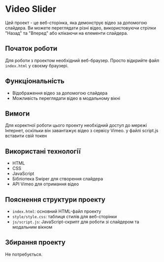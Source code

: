 # Video Slider

Цей проект - це веб-сторінка, яка демонструє відео за допомогою слайдера. Ви можете переглядати різні відео, використовуючи стрілки "Назад" та "Вперед" або клікаючи на елементи слайдера.

## Початок роботи

Для роботи з проектом необхідний веб-браузер. Просто відкрийте файл `index.html` у своєму браузері.

## Функціональність

- Відображення відео за допомогою слайдера
- Можливість переглядати відео в модальному вікні

## Вимоги

Для коректної роботи цього проекту необхідний доступ до мережі Інтернет, оскільки він завантажує відео з сервісу Vimeo.
у файлі script.js вставити свій токен

## Використані технології

- HTML
- CSS
- JavaScript
- Бібліотека Swiper для створення слайдера
- API Vimeo для отримання відео

## Пояснення структури проекту

- `index.html`: основний HTML-файл проекту
- `style/style.css`: таблиця стилів для веб-сторінки
- `js/script.js`: JavaScript-скрипт для роботи зі слайдером та модальним вікном

## Збирання проекту

Не потребується.

